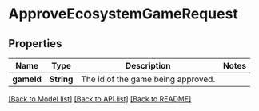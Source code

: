 # ApproveEcosystemGameRequest

## Properties
Name | Type | Description | Notes
------------ | ------------- | ------------- | -------------
**gameId** | **String** | The id of the game being approved. | 

[[Back to Model list]](../README.md#documentation-for-models) [[Back to API list]](../README.md#documentation-for-api-endpoints) [[Back to README]](../README.md)


